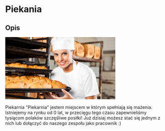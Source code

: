 # Piekania 

## Opis

<img src = "img/piekarz-f.jpg" width = 350>

Piekarnia "Piekarnia" jestem miejscem w którym spełniają się mażenia. Istniejemy na rynku od 0 lat, w przecięgu tego czasu zapewnieliśmy tysiącom polaków szczęśliwe posiłki! Już dzisiaj możesz stać się jednym z nich lub dołączyć do naszego zespołu jako pracownik :)
